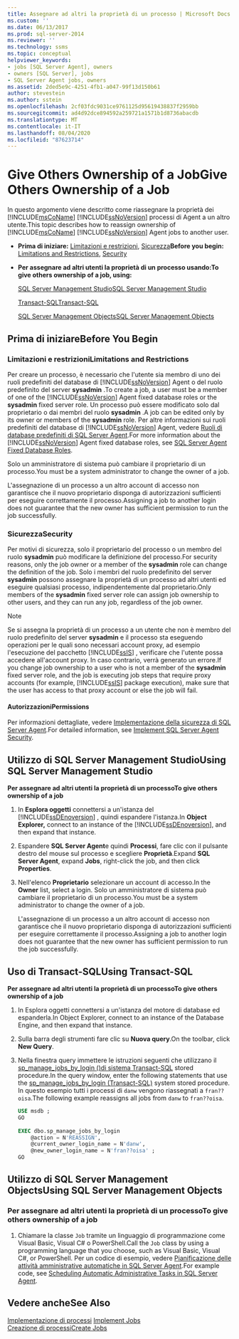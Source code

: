 ```yaml
---
title: Assegnare ad altri la proprietà di un processo | Microsoft Docs
ms.custom: ''
ms.date: 06/13/2017
ms.prod: sql-server-2014
ms.reviewer: ''
ms.technology: ssms
ms.topic: conceptual
helpviewer_keywords:
- jobs [SQL Server Agent], owners
- owners [SQL Server], jobs
- SQL Server Agent jobs, owners
ms.assetid: 2ded5e9c-4251-4fb1-a047-99f13d150b61
author: stevestein
ms.author: sstein
ms.openlocfilehash: 2cf03fdc9031ce9761125d95619438837f2959bb
ms.sourcegitcommit: ad4d92dce894592a259721a1571b1d8736abacdb
ms.translationtype: MT
ms.contentlocale: it-IT
ms.lasthandoff: 08/04/2020
ms.locfileid: "87623714"
---
```

# <a name="give-others-ownership-of-a-job"></a><span data-ttu-id="cb541-102">Give Others Ownership of a Job</span><span class="sxs-lookup"><span data-stu-id="cb541-102">Give Others Ownership of a Job</span></span>
  <span data-ttu-id="cb541-103">In questo argomento viene descritto come riassegnare la proprietà dei [!INCLUDE[msCoName](../../includes/msconame-md.md)] [!INCLUDE[ssNoVersion](../../includes/ssnoversion-md.md)] processi di Agent a un altro utente.</span><span class="sxs-lookup"><span data-stu-id="cb541-103">This topic describes how to reassign ownership of [!INCLUDE[msCoName](../../includes/msconame-md.md)] [!INCLUDE[ssNoVersion](../../includes/ssnoversion-md.md)] Agent jobs to another user.</span></span>  
  
-   <span data-ttu-id="cb541-104">**Prima di iniziare:**  [Limitazioni e restrizioni](#Restrictions), [Sicurezza](#Security)</span><span class="sxs-lookup"><span data-stu-id="cb541-104">**Before you begin:**  [Limitations and Restrictions](#Restrictions), [Security](#Security)</span></span>  
  
-   <span data-ttu-id="cb541-105">**Per assegnare ad altri utenti la proprietà di un processo usando:**</span><span class="sxs-lookup"><span data-stu-id="cb541-105">**To give others ownership of a job, using:**</span></span>  
  
     [<span data-ttu-id="cb541-106">SQL Server Management Studio</span><span class="sxs-lookup"><span data-stu-id="cb541-106">SQL Server Management Studio</span></span>](#SSMSProc2)  
  
     [<span data-ttu-id="cb541-107">Transact-SQL</span><span class="sxs-lookup"><span data-stu-id="cb541-107">Transact-SQL</span></span>](#TsqlProc2)  
  
     [<span data-ttu-id="cb541-108">SQL Server Management Objects</span><span class="sxs-lookup"><span data-stu-id="cb541-108">SQL Server Management Objects</span></span>](#SMOProc2)  
  
##  <a name="before-you-begin"></a><a name="BeforeYouBegin"></a> <span data-ttu-id="cb541-109">Prima di iniziare</span><span class="sxs-lookup"><span data-stu-id="cb541-109">Before You Begin</span></span>  
  
###  <a name="limitations-and-restrictions"></a><a name="Restrictions"></a> <span data-ttu-id="cb541-110">Limitazioni e restrizioni</span><span class="sxs-lookup"><span data-stu-id="cb541-110">Limitations and Restrictions</span></span>  
 <span data-ttu-id="cb541-111">Per creare un processo, è necessario che l'utente sia membro di uno dei ruoli predefiniti del database di [!INCLUDE[ssNoVersion](../../includes/ssnoversion-md.md)] Agent o del ruolo predefinito del server **sysadmin** .</span><span class="sxs-lookup"><span data-stu-id="cb541-111">To create a job, a user must be a member of one of the [!INCLUDE[ssNoVersion](../../includes/ssnoversion-md.md)] Agent fixed database roles or the **sysadmin** fixed server role.</span></span> <span data-ttu-id="cb541-112">Un processo può essere modificato solo dal proprietario o dai membri del ruolo **sysadmin** .</span><span class="sxs-lookup"><span data-stu-id="cb541-112">A job can be edited only by its owner or members of the **sysadmin** role.</span></span> <span data-ttu-id="cb541-113">Per altre informazioni sui ruoli predefiniti del database di [!INCLUDE[ssNoVersion](../../includes/ssnoversion-md.md)] Agent, vedere [Ruoli di database predefiniti di SQL Server Agent](sql-server-agent-fixed-database-roles.md).</span><span class="sxs-lookup"><span data-stu-id="cb541-113">For more information about the [!INCLUDE[ssNoVersion](../../includes/ssnoversion-md.md)] Agent fixed database roles, see [SQL Server Agent Fixed Database Roles](sql-server-agent-fixed-database-roles.md).</span></span>  
  
 <span data-ttu-id="cb541-114">Solo un amministratore di sistema può cambiare il proprietario di un processo.</span><span class="sxs-lookup"><span data-stu-id="cb541-114">You must be a system administrator to change the owner of a job.</span></span>  
  
 <span data-ttu-id="cb541-115">L'assegnazione di un processo a un altro account di accesso non garantisce che il nuovo proprietario disponga di autorizzazioni sufficienti per eseguire correttamente il processo.</span><span class="sxs-lookup"><span data-stu-id="cb541-115">Assigning a job to another login does not guarantee that the new owner has sufficient permission to run the job successfully.</span></span>  
  
###  <a name="security"></a><a name="Security"></a> <span data-ttu-id="cb541-116">Sicurezza</span><span class="sxs-lookup"><span data-stu-id="cb541-116">Security</span></span>  
 <span data-ttu-id="cb541-117">Per motivi di sicurezza, solo il proprietario del processo o un membro del ruolo **sysadmin** può modificare la definizione del processo.</span><span class="sxs-lookup"><span data-stu-id="cb541-117">For security reasons, only the job owner or a member of the **sysadmin** role can change the definition of the job.</span></span> <span data-ttu-id="cb541-118">Solo i membri del ruolo predefinito del server **sysadmin** possono assegnare la proprietà di un processo ad altri utenti ed eseguire qualsiasi processo, indipendentemente dal proprietario.</span><span class="sxs-lookup"><span data-stu-id="cb541-118">Only members of the **sysadmin** fixed server role can assign job ownership to other users, and they can run any job, regardless of the job owner.</span></span>  
  
> [!NOTE]  
>  <span data-ttu-id="cb541-119">Se si assegna la proprietà di un processo a un utente che non è membro del ruolo predefinito del server **sysadmin** e il processo sta eseguendo operazioni per le quali sono necessari account proxy, ad esempio l'esecuzione del pacchetto [!INCLUDE[ssIS](../../includes/ssis-md.md)] , verificare che l'utente possa accedere all'account proxy. In caso contrario, verrà generato un errore.</span><span class="sxs-lookup"><span data-stu-id="cb541-119">If you change job ownership to a user who is not a member of the **sysadmin** fixed server role, and the job is executing job steps that require proxy accounts (for example, [!INCLUDE[ssIS](../../includes/ssis-md.md)] package execution), make sure that the user has access to that proxy account or else the job will fail.</span></span>  
  
####  <a name="permissions"></a><a name="Permissions"></a> <span data-ttu-id="cb541-120">Autorizzazioni</span><span class="sxs-lookup"><span data-stu-id="cb541-120">Permissions</span></span>  
 <span data-ttu-id="cb541-121">Per informazioni dettagliate, vedere [Implementazione della sicurezza di SQL Server Agent](implement-sql-server-agent-security.md).</span><span class="sxs-lookup"><span data-stu-id="cb541-121">For detailed information, see [Implement SQL Server Agent Security](implement-sql-server-agent-security.md).</span></span>  
  
##  <a name="using-sql-server-management-studio"></a><a name="SSMSProc2"></a> <span data-ttu-id="cb541-122">Utilizzo di SQL Server Management Studio</span><span class="sxs-lookup"><span data-stu-id="cb541-122">Using SQL Server Management Studio</span></span>  
 <span data-ttu-id="cb541-123">**Per assegnare ad altri utenti la proprietà di un processo**</span><span class="sxs-lookup"><span data-stu-id="cb541-123">**To give others ownership of a job**</span></span>  
  
1.  <span data-ttu-id="cb541-124">In **Esplora oggetti** connettersi a un'istanza del [!INCLUDE[ssDEnoversion](../../includes/ssdenoversion-md.md)] , quindi espandere l'istanza.</span><span class="sxs-lookup"><span data-stu-id="cb541-124">In **Object Explorer,** connect to an instance of the [!INCLUDE[ssDEnoversion](../../includes/ssdenoversion-md.md)], and then expand that instance.</span></span>  
  
2.  <span data-ttu-id="cb541-125">Espandere **SQL Server Agent**e quindi **Processi**, fare clic con il pulsante destro del mouse sul processo e scegliere **Proprietà**.</span><span class="sxs-lookup"><span data-stu-id="cb541-125">Expand **SQL Server Agent**, expand **Jobs**, right-click the job, and then click **Properties**.</span></span>  
  
3.  <span data-ttu-id="cb541-126">Nell'elenco **Proprietario** selezionare un account di accesso.</span><span class="sxs-lookup"><span data-stu-id="cb541-126">In the **Owner** list, select a login.</span></span> <span data-ttu-id="cb541-127">Solo un amministratore di sistema può cambiare il proprietario di un processo.</span><span class="sxs-lookup"><span data-stu-id="cb541-127">You must be a system administrator to change the owner of a job.</span></span>  
  
     <span data-ttu-id="cb541-128">L'assegnazione di un processo a un altro account di accesso non garantisce che il nuovo proprietario disponga di autorizzazioni sufficienti per eseguire correttamente il processo.</span><span class="sxs-lookup"><span data-stu-id="cb541-128">Assigning a job to another login does not guarantee that the new owner has sufficient permission to run the job successfully.</span></span>  
  
##  <a name="using-transact-sql"></a><a name="TsqlProc2"></a> <span data-ttu-id="cb541-129">Uso di Transact-SQL</span><span class="sxs-lookup"><span data-stu-id="cb541-129">Using Transact-SQL</span></span>  
 <span data-ttu-id="cb541-130">**Per assegnare ad altri utenti la proprietà di un processo**</span><span class="sxs-lookup"><span data-stu-id="cb541-130">**To give others ownership of a job**</span></span>  
  
1.  <span data-ttu-id="cb541-131">In Esplora oggetti connettersi a un'istanza del motore di database ed espanderla.</span><span class="sxs-lookup"><span data-stu-id="cb541-131">In Object Explorer, connect to an instance of the Database Engine, and then expand that instance.</span></span>  
  
2.  <span data-ttu-id="cb541-132">Sulla barra degli strumenti fare clic su **Nuova query**.</span><span class="sxs-lookup"><span data-stu-id="cb541-132">On the toolbar, click **New Query**.</span></span>  
  
3.  <span data-ttu-id="cb541-133">Nella finestra query immettere le istruzioni seguenti che utilizzano il [sp_manage_jobs_by_login &#40;&#41;di sistema Transact-SQL](/sql/relational-databases/system-stored-procedures/sp-manage-jobs-by-login-transact-sql) stored procedure.</span><span class="sxs-lookup"><span data-stu-id="cb541-133">In the query window, enter the following statements that use the [sp_manage_jobs_by_login &#40;Transact-SQL&#41;](/sql/relational-databases/system-stored-procedures/sp-manage-jobs-by-login-transact-sql) system stored procedure.</span></span> <span data-ttu-id="cb541-134">In questo esempio tutti i processi di `danw` vengono riassegnati a `fran??oisa`.</span><span class="sxs-lookup"><span data-stu-id="cb541-134">The following example reassigns all jobs from `danw` to `fran??oisa`.</span></span>  
  
    ```sql
    USE msdb ;  
    GO  
  
    EXEC dbo.sp_manage_jobs_by_login  
        @action = N'REASSIGN',  
        @current_owner_login_name = N'danw',  
        @new_owner_login_name = N'fran??oisa' ;  
    GO  
    ```  
  
##  <a name="using-sql-server-management-objects"></a><a name="SMOProc2"></a><span data-ttu-id="cb541-135">Utilizzo di SQL Server Management Objects</span><span class="sxs-lookup"><span data-stu-id="cb541-135">Using SQL Server Management Objects</span></span>  

### <a name="to-give-others-ownership-of-a-job"></a><span data-ttu-id="cb541-136">Per assegnare ad altri utenti la proprietà di un processo</span><span class="sxs-lookup"><span data-stu-id="cb541-136">To give others ownership of a job</span></span>
  
1.  <span data-ttu-id="cb541-137">Chiamare la classe `Job` tramite un linguaggio di programmazione come Visual Basic, Visual C# o PowerShell.</span><span class="sxs-lookup"><span data-stu-id="cb541-137">Call the `Job` class by using a programming language that you choose, such as Visual Basic, Visual C#, or PowerShell.</span></span> <span data-ttu-id="cb541-138">Per un codice di esempio, vedere [Pianificazione delle attività amministrative automatiche in SQL Server Agent](sql-server-agent.md).</span><span class="sxs-lookup"><span data-stu-id="cb541-138">For example code, see [Scheduling Automatic Administrative Tasks in SQL Server Agent](sql-server-agent.md).</span></span>  
  
## <a name="see-also"></a><span data-ttu-id="cb541-139">Vedere anche</span><span class="sxs-lookup"><span data-stu-id="cb541-139">See Also</span></span>  
 <span data-ttu-id="cb541-140">[Implementazione di processi](implement-jobs.md) </span><span class="sxs-lookup"><span data-stu-id="cb541-140">[Implement Jobs](implement-jobs.md) </span></span>  
 [<span data-ttu-id="cb541-141">Creazione di processi</span><span class="sxs-lookup"><span data-stu-id="cb541-141">Create Jobs</span></span>](create-jobs.md)  
